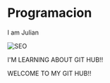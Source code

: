 # Programacion


I  am Julian 

![SEO](https://concepto.de/wp-content/uploads/2019/04/codigo-fuente-e1554759455373.jpg)



I'M LEARNING ABOUT GIT HUB!!

WELCOME  TO MY GIT HUB!!

